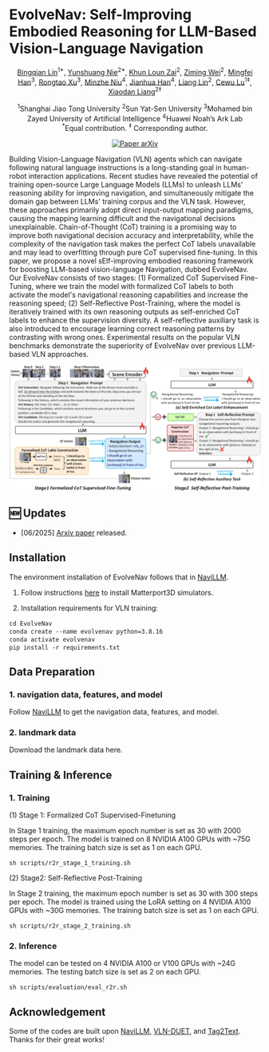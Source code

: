 # EvolveNav: Self-Improving Embodied Reasoning for LLM-Based Vision-Language Navigation


<div align="center">
<a target="_blank" href="https://expectorlin.github.io/">Bingqian Lin</a><sup>1*</sup>,
<a href="https://scholar.google.com/citations?user=jV19-sIAAAAJ" target="_blank">Yunshuang Nie</a><sup>2*</sup>,
<a href="https://openreview.net/profile?id=~Khun_Loun_Zai2" target="_blank">Khun Loun Zai</a><sup>2</sup>,
<a target="_blank" href="http://sadil13.github.io/">Ziming Wei</a><sup>2</sup>,
<a target="_blank" href="https://mingfei.info/">Mingfei Han</a><sup>3</sup>,
<a target="_blank" href="https://rongtao-xu.github.io/">Rongtao Xu</a><sup>3</sup>,
<a href="https://openreview.net/profile?id=~Minzhe_Niu1" target="_blank">Minzhe Niu</a><sup>4</sup>,
<a href="https://scholar.google.com/citations?user=OEPMQEMAAAAJ&hl=en" target="_blank">Jianhua Han</a><sup>4</sup>,
<a target="_blank" href="http://www.linliang.net/">Liang Lin</a><sup>2</sup>,
<a target="_blank" href="https://www.mvig.org/">Cewu Lu</a><sup>1&ddagger;</sup>,
<a target="_blank" href="https://scholar.google.com/citations?user=voxznZAAAAAJ">Xiaodan Liang</a><sup>2&ddagger;</sup>

<sup>1</sup>Shanghai Jiao Tong University</span>
<sup>2</sup>Sun Yat-Sen University</span>
<sup>3</sup>Mohamed bin Zayed University of Artificial Intelligence</span>
<sup>4</sup>Huawei Noah’s Ark Lab</span>
<br/>
<sup>*</sup>Equal contribution.
<sup>&ddagger;</sup> Corresponding author.
</br>
</div>

<div align="center">
    <a href="https://arxiv.org/abs/2506.01551" target="_blank">
    <img src="https://img.shields.io/badge/Paper-arXiv-deepgreen" alt="Paper arXiv"></a>
</div>

Building Vision-Language Navigation (VLN) agents which can navigate following natural language instructions is a long-standing goal in human-robot interaction applications. Recent studies have revealed the potential of training open-source Large Language Models (LLMs) to unleash LLMs' reasoning ability for improving navigation, and simultaneously mitigate the domain gap between LLMs' training corpus and the VLN task. However, these approaches primarily adopt direct input-output mapping paradigms, causing the mapping learning difficult and the navigational decisions unexplainable. Chain-of-Thought (CoT) training is a promising way to improve both navigational decision accuracy and interpretability, while the complexity of the navigation task makes the perfect CoT labels unavailable and may lead to overfitting through pure CoT supervised fine-tuning. In this paper, we propose a novel sElf-improving embodied reasoning framework for boosting LLM-based vision-language Navigation, dubbed EvolveNav. Our EvolveNav consists of two stages: (1) Formalized CoT Supervised Fine-Tuning, where we train the model with formalized CoT labels to both activate the model's navigational reasoning capabilities and increase the reasoning speed; (2) Self-Reflective Post-Training, where the model is iteratively trained with its own reasoning outputs as self-enriched CoT labels to enhance the supervision diversity. A self-reflective auxiliary task is also introduced to encourage learning correct reasoning patterns by contrasting with wrong ones. Experimental results on the popular VLN benchmarks demonstrate the superiority of EvolveNav over previous LLM-based VLN approaches.


![motivation](files/overview.png)

## :new: Updates
- [06/2025] [Arxiv paper](https://arxiv.org/abs/2506.01551) released.

## Installation

The environment installation of EvolveNav follows that in [NaviLLM](https://github.com/zd11024/NaviLLM).

1. Follow instructions [here](https://github.com/peteanderson80/Matterport3DSimulator) to install Matterport3D simulators.

2. Installation requirements for VLN training:
```setup
cd EvolveNav
conda create --name evolvenav python=3.8.16
conda activate evolvenav
pip install -r requirements.txt
```

## Data Preparation
### 1. navigation data, features, and model
   
Follow [NaviLLM](https://github.com/zd11024/NaviLLM) to get the navigation data, features, and model.

### 2. landmark data
   
Download the landmark data here.

## Training & Inference
### 1. Training

(1) Stage 1: Formalized CoT Supervised-Finetuning

In Stage 1 training, the maximum epoch number is set as 30 with 2000 steps per epoch. The model is trained on 8 NVIDIA A100 GPUs with ~75G memories. The training batch size is set as 1 on each GPU.
```setup
sh scripts/r2r_stage_1_training.sh
```

(2) Stage2: Self-Reflective Post-Training

In Stage 2 training, the maximum epoch number is set as 30 with 300 steps per epoch. The model is trained using the LoRA setting on 4 NVIDIA A100 GPUs with ~30G memories. The training batch size is set as 1 on each GPU.
```setup
sh scripts/r2r_stage_2_training.sh
```
### 2. Inference
The model can be tested on 4 NVIDIA A100 or V100 GPUs with ~24G memories. The testing batch size is set as 2 on each GPU.
```setup
sh scripts/evaluation/eval_r2r.sh
```

## Acknowledgement
Some of the codes are built upon [NaviLLM](https://github.com/zd11024/NaviLLM), [VLN-DUET](https://github.com/cshizhe/VLN-DUET), and [Tag2Text](https://github.com/xinyu1205/recognize-anything). Thanks for their great works!
